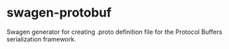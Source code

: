 # swagen-protobuf
Swagen generator for creating .proto definition file for the Protocol Buffers serialization framework.
